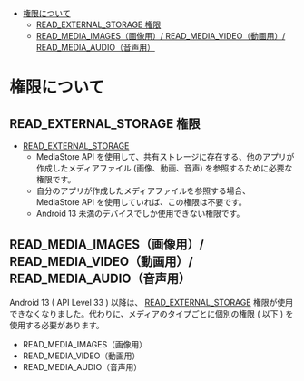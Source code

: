 - [権限について](#権限について)
  - [READ\_EXTERNAL\_STORAGE 権限](#read_external_storage-権限)
  - [READ\_MEDIA\_IMAGES（画像用）/ READ\_MEDIA\_VIDEO（動画用）/ READ\_MEDIA\_AUDIO（音声用）](#read_media_images画像用-read_media_video動画用-read_media_audio音声用)


# 権限について

## READ_EXTERNAL_STORAGE 権限

- [READ_EXTERNAL_STORAGE](https://developer.android.com/reference/android/Manifest.permission#READ_EXTERNAL_STORAGE)
  - MediaStore API を使用して、共有ストレージに存在する、他のアプリが作成したメディアファイル (画像、動画、音声) を参照するために必要な権限です。
  - 自分のアプリが作成したメディアファイルを参照する場合、 MediaStore API を使用していれば、この権限は不要です。
  - Android 13 未満のデバイスでしか使用できない権限です。


## READ_MEDIA_IMAGES（画像用）/ READ_MEDIA_VIDEO（動画用）/ READ_MEDIA_AUDIO（音声用）

Android 13 ( API Level 33 ) 以降は、 [READ_EXTERNAL_STORAGE](https://developer.android.com/reference/android/Manifest.permission#READ_EXTERNAL_STORAGE) 権限が使用できなくなりました。代わりに、メディアのタイプごとに個別の権限 ( 以下 ) を使用する必要があります。

- READ_MEDIA_IMAGES（画像用）
- READ_MEDIA_VIDEO（動画用）
- READ_MEDIA_AUDIO（音声用）


